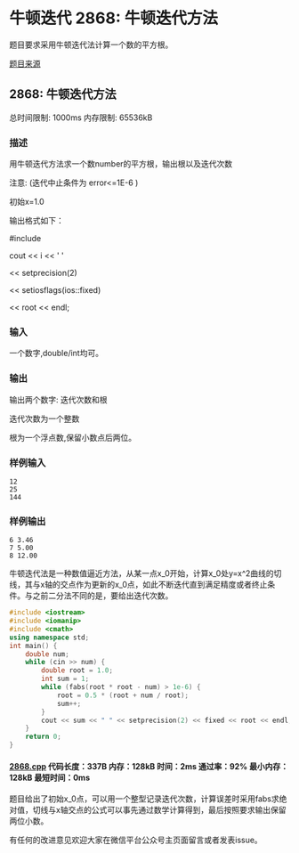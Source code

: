# 牛顿迭代 2868: 牛顿迭代方法

题目要求采用牛顿迭代法计算一个数的平方根。

[题目来源](http://bailian.openjudge.cn/practice/2868/)

## 2868: 牛顿迭代方法

总时间限制: 1000ms    内存限制: 65536kB

### 描述

用牛顿迭代方法求一个数number的平方根，输出根以及迭代次数

注意: (迭代中止条件为 error<=1E-6 ) 

初始x=1.0

输出格式如下：

#include <iomanip>

cout << i << ' ' 

<< setprecision(2)

<< setiosflags(ios::fixed)

<< root << endl;

### 输入

一个数字,double/int均可。

### 输出

输出两个数字: 迭代次数和根

迭代次数为一个整数

根为一个浮点数,保留小数点后两位。

### 样例输入
```
12 
25
144
```
### 样例输出
```
6 3.46
7 5.00
8 12.00
```
牛顿迭代法是一种数值逼近方法，从某一点x_0开始，计算x_0处y=x^2曲线的切线，其与x轴的交点作为更新的x_0点，如此不断迭代直到满足精度或者终止条件。与之前二分法不同的是，要给出迭代次数。
```cpp
#include <iostream>
#include <iomanip>
#include <cmath>
using namespace std;
int main() {
	double num;
	while (cin >> num) {
		double root = 1.0;
		int sum = 1;
		while (fabs(root * root - num) > 1e-6) {
			root = 0.5 * (root + num / root);
			sum++;
		}
		cout << sum << " " << setprecision(2) << fixed << root << endl;
	}
	return 0;
}
```
#### [2868.cpp](/Code/2800-2899/2868.cpp) 代码长度：337B 内存：128kB 时间：2ms 通过率：92% 最小内存：128kB  最短时间：0ms

题目给出了初始x_0点，可以用一个整型记录迭代次数，计算误差时采用fabs求绝对值，切线与x轴交点的公式可以事先通过数学计算得到，最后按照要求输出保留两位小数。

有任何的改进意见欢迎大家在微信平台公众号主页面留言或者发表issue。
